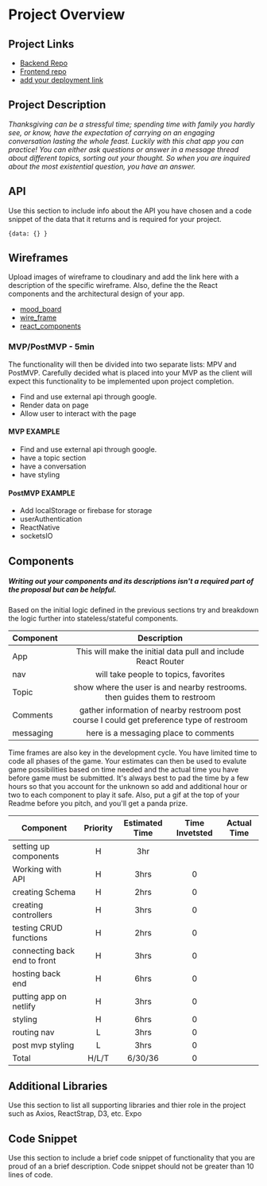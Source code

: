 # Project Overview

## Project Links

- [Backend Repo](https://github.com/brockstar512/chat_backend.git)
- [Frontend repo](https://github.com/brockstar512/frontend_chat.git)
- [add your deployment link]()

## Project Description

_Thanksgiving can be a stressful time; spending time with family you hardly see, or know, have the expectation of carrying on an engaging conversation lasting the whole feast. Luckily with this chat app you can practice! You can either ask questions or answer in a message thread about different topics, sorting out your thought. So when you are inquired about the most existential question, you have an answer._

## API

Use this section to include info about the API you have chosen and a code snippet of the data that it returns and is required for your project. 


```
{data: {} }
```


## Wireframes

Upload images of wireframe to cloudinary and add the link here with a description of the specific wireframe. Also, define the the React components and the architectural design of your app.

- [mood_board](https://res.cloudinary.com/dq6nhmmpi/image/upload/v1588959299/project_4_mood_board_e0a1em.png)
- [wire_frame](https://res.cloudinary.com/dq6nhmmpi/image/upload/v1588959299/project_4_phone_e3qqmq.png)
- [react_components]()

### MVP/PostMVP - 5min

The functionality will then be divided into two separate lists: MPV and PostMVP.  Carefully decided what is placed into your MVP as the client will expect this functionality to be implemented upon project completion.  

- Find and use external api through google.
- Render data on page 
- Allow user to interact with the page


#### MVP EXAMPLE
- Find and use external api through google.
- have a topic section
- have a conversation 
- have styling



#### PostMVP EXAMPLE

- Add localStorage or firebase for storage
- userAuthentication
- ReactNative
- socketsIO


## Components
##### Writing out your components and its descriptions isn't a required part of the proposal but can be helpful.

Based on the initial logic defined in the previous sections try and breakdown the logic further into stateless/stateful components. 

| Component | Description | 
| --- | :---: |  
| App | This will make the initial data pull and include React Router|
| nav | will take people to topics, favorites|
| Topic | show where the user is and nearby restrooms. then guides them to restroom |
| Comments | gather information of nearby restroom post course I could get preference type of restroom|
| messaging | here is a messaging place to comments |




Time frames are also key in the development cycle.  You have limited time to code all phases of the game.  Your estimates can then be used to evalute game possibilities based on time needed and the actual time you have before game must be submitted. It's always best to pad the time by a few hours so that you account for the unknown so add and additional hour or two to each component to play it safe. Also, put a gif at the top of your Readme before you pitch, and you'll get a panda prize.

| Component | Priority | Estimated Time | Time Invetsted | Actual Time |
| --- | :---: |  :---: | :---: | :---: |
| setting up components | H | 3hr| 
| Working with API | H | 3hrs| 0 |
| creating Schema| H | 2hrs| 0 |
| creating controllers | H | 3hrs| 0 |
| testing CRUD functions | H | 2hrs| 0 |
| connecting back end to front| H |3hrs| 0 |
| hosting back end | H | 6hrs| 0 |
| putting app on netlify| H |3hrs| 0 |
| styling| H | 6hrs| 0 |
| routing nav | L | 3hrs| 0 |
| post mvp styling| L | 3hrs| 0 | 
| Total | H/L/T | 6/30/36| 0 |



## Additional Libraries
 Use this section to list all supporting libraries and thier role in the project such as Axios, ReactStrap, D3, etc. 
Expo
## Code Snippet

Use this section to include a brief code snippet of functionality that you are proud of an a brief description.  Code snippet should not be greater than 10 lines of code. 

```

```
